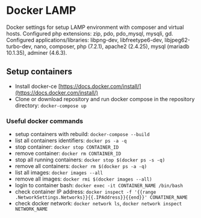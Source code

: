 # Docker LAMP

Docker settings for setup LAMP environment with composer and virtual hosts. Configured php extensions: zip, pdo, pdo_mysql, mysqli, gd. Configured applications/libraries: libpng-dev, libfreetype6-dev, libjpeg62-turbo-dev, nano, composer, php (7.2.1), apache2 (2.4.25), mysql (mariadb 10.1.35), adminer (4.6.3).

## Setup containers
- Install docker-ce [https://docs.docker.com/install/](https://docs.docker.com/install/) 
- Clone or download repository and run docker compose in the repository directory: `docker-compose up`

### Useful docker commands
- setup containers with rebuild: `docker-compose --build`
- list all containers identifiers: `docker ps -a -q`
- stop container: `docker stop CONTAINER_ID`
- remove container: `docker rm CONTAINER_ID`
- stop all running containers: `docker stop $(docker ps -s -q)`
- remove all containers: `docker rm $(docker ps -a -q)`
- list all images: `docker images --all`
- remove all images: `docker rmi $(docker images --all)`
- login to container bash: `docker exec -it CONTAINER_NAME /bin/bash`
- check container IP address: `docker inspect -f '{{range .NetworkSettings.Networks}}{{.IPAddress}}{{end}}' CONATINER_NAME`
- check docker network: `docker network ls`, `docker network inspect NETWORK_NAME`